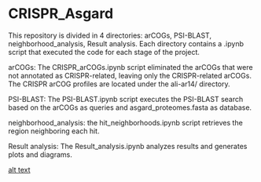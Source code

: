 # CRISPR_Asgard

This repository is divided in 4 directories: arCOGs, PSI-BLAST, neighborhood_analysis, Result analysis. Each directory contains a .ipynb script that executed the code for each stage of the project.

arCOGs: The CRISPR_arCOGs.ipynb script eliminated the arCOGs that were not annotated as CRISPR-related, leaving only the CRISPR-related arCOGs. The CRISPR arCOG profiles are located under the ali-ar14/ directory.

PSI-BLAST: The PSI-BLAST.ipynb script executes the PSI-BLAST search based on the arCOGs as queries and asgard_proteomes.fasta as database.

neighborhood_analysis: the hit_neighborhoods.ipynb script retrieves the region neighboring each hit.

Result analysis: The Result_analysis.ipynb analyzes results and generates plots and diagrams.

[alt text](https://github.com/bqn767/CRISPR_Asgard/blob/main/Result%20analysis/CRISPR_systems.png)
